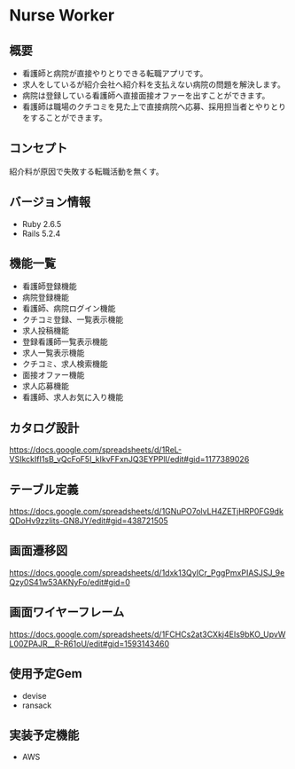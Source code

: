 # Nurse Worker
## 概要
* 看護師と病院が直接やりとりできる転職アプリです。
* 求人をしているが紹介会社へ紹介料を支払えない病院の問題を解決します。
* 病院は登録している看護師へ直接面接オファーを出すことができます。
* 看護師は職場のクチコミを見た上で直接病院へ応募、採用担当者とやりとりをすることができます。
## コンセプト
紹介料が原因で失敗する転職活動を無くす。
## バージョン情報
* Ruby 2.6.5
* Rails 5.2.4
## 機能一覧
* 看護師登録機能
* 病院登録機能
* 看護師、病院ログイン機能
* クチコミ登録、一覧表示機能
* 求人投稿機能
* 登録看護師一覧表示機能
* 求人一覧表示機能
* クチコミ、求人検索機能
* 面接オファー機能
* 求人応募機能
* 看護師、求人お気に入り機能
## カタログ設計
https://docs.google.com/spreadsheets/d/1ReL-VSIkckIfI1sB_vQcFoF5I_kIkvFFxnJQ3EYPPlI/edit#gid=1177389026
## テーブル定義
https://docs.google.com/spreadsheets/d/1GNuPO7olvLH4ZETjHRP0FG9dkQDoHv9zzIits-GN8JY/edit#gid=438721505
## 画面遷移図
https://docs.google.com/spreadsheets/d/1dxk13QyICr_PggPmxPIASJSJ_9eQzy0S41w53AKNyFo/edit#gid=0
## 画面ワイヤーフレーム
https://docs.google.com/spreadsheets/d/1FCHCs2at3CXkj4EIs9bKO_UpvWL00ZPAJR__R-R61oU/edit#gid=1593143460
## 使用予定Gem
* devise
* ransack
## 実装予定機能
* AWS
